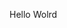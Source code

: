 Hello Wolrd



















































































































































































































































































































































































































































































































































































































































































































































































































































































